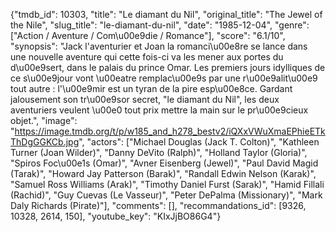 {"tmdb_id": 10303, "title": "Le diamant du Nil", "original_title": "The Jewel of the Nile", "slug_title": "le-diamant-du-nil", "date": "1985-12-04", "genre": ["Action / Aventure / Com\u00e9die / Romance"], "score": "6.1/10", "synopsis": "Jack l'aventurier et Joan la romanci\u00e8re se lance dans une nouvelle aventure qui cette fois-ci va les mener aux portes du d\u00e9sert, dans le palais du prince Omar. Les premiers jours idylliques de ce s\u00e9jour vont \u00eatre remplac\u00e9s par une r\u00e9alit\u00e9 tout autre : l'\u00e9mir est un tyran de la pire esp\u00e8ce. Gardant jalousement son tr\u00e9sor secret, \"le diamant du Nil\", les deux aventuriers veulent \u00e0 tout prix mettre la main sur le pr\u00e9cieux objet.", "image": "https://image.tmdb.org/t/p/w185_and_h278_bestv2/iQXxVWuXmaEPhieETkThDgGGKCb.jpg", "actors": ["Michael Douglas (Jack T. Colton)", "Kathleen Turner (Joan Wilder)", "Danny DeVito (Ralph)", "Holland Taylor (Gloria)", "Spiros Foc\u00e1s (Omar)", "Avner Eisenberg (Jewel)", "Paul David Magid (Tarak)", "Howard Jay Patterson (Barak)", "Randall Edwin Nelson (Karak)", "Samuel Ross Williams (Arak)", "Timothy Daniel Furst (Sarak)", "Hamid Fillali (Rachid)", "Guy Cuevas (Le Vasseur)", "Peter DePalma (Missionary)", "Mark Daly Richards (Pirate)"], "comments": [], "recommandations_id": [9326, 10328, 2614, 150], "youtube_key": "KIxJjBO86G4"}